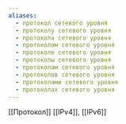 ```yaml
---
aliases:
  - протокол сетевого уровня
  - протоколу сетевого уровня
  - протокола сетевого уровня
  - протоколом сетевого уровня
  - протоколе сетевого уровня
  - протоколы сетевого уровня
  - протоколам сетевого уровня
  - протоколов сетевого уровня
  - протоколами сетевого уровня
  - протоколах сетевого уровня
---
```

[[Протокол]]
[[IPv4]], [[IPv6]]